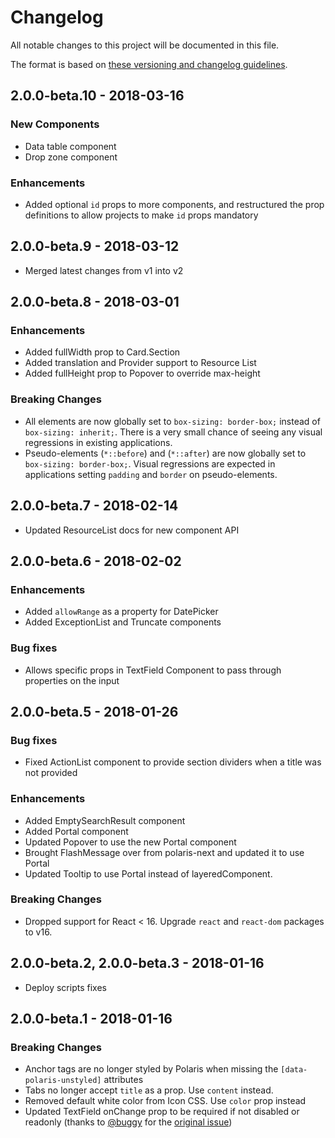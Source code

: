 # Changelog

All notable changes to this project will be documented in this file.

The format is based on [these versioning and changelog guidelines][changelog-guidelines].

<!-- ## Unreleased -->

## 2.0.0-beta.10 - 2018-03-16

### New Components
- Data table component
- Drop zone component

### Enhancements
- Added optional `id` props to more components, and restructured the prop definitions to allow projects to make `id` props mandatory

## 2.0.0-beta.9 - 2018-03-12
- Merged latest changes from v1 into v2

## 2.0.0-beta.8 - 2018-03-01

### Enhancements
- Added fullWidth prop to Card.Section
- Added translation and Provider support to Resource List
- Added fullHeight prop to Popover to override max-height

### Breaking Changes
- All elements are now globally set to `box-sizing: border-box;` instead of `box-sizing: inherit;`. There is a very small chance of seeing any visual regressions in existing applications.
- Pseudo-elements (`*::before`) and (`*::after`) are now globally set to `box-sizing: border-box;`. Visual regressions are expected in applications setting `padding` and `border` on pseudo-elements.

## 2.0.0-beta.7 - 2018-02-14
- Updated ResourceList docs for new component API

## 2.0.0-beta.6 - 2018-02-02
### Enhancements
- Added `allowRange` as a property for DatePicker
- Added ExceptionList and Truncate components

### Bug fixes
- Allows specific props in TextField Component to pass through properties on the input

## 2.0.0-beta.5 - 2018-01-26
### Bug fixes
- Fixed ActionList component to provide section dividers when a title was not provided

### Enhancements
- Added EmptySearchResult component
- Added Portal component
- Updated Popover to use the new Portal component
- Brought FlashMessage over from polaris-next and updated it to use Portal
- Updated Tooltip to use Portal instead of layeredComponent.

### Breaking Changes
- Dropped support for React < 16. Upgrade `react` and `react-dom` packages to v16.

## 2.0.0-beta.2, 2.0.0-beta.3 - 2018-01-16
- Deploy scripts fixes

## 2.0.0-beta.1 - 2018-01-16
### Breaking Changes
- Anchor tags are no longer styled by Polaris when missing the `[data-polaris-unstyled]` attributes
- Tabs no longer accept `title` as a prop. Use `content` instead.
- Removed default white color from Icon CSS. Use `color` prop instead
- Updated TextField onChange prop to be required if not disabled or readonly (thanks to [@buggy](https://github.com/buggy) for the [original issue](https://github.com/Shopify/polaris/issues/82))

[changelog-guidelines]: https://github.com/Shopify/polaris/blob/master/documentation/Versioning%20and%20changelog.md
